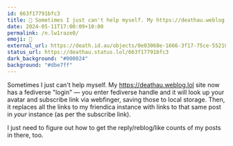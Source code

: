 ```yaml
---
id: 663f17791bfc3
title: 💬 Sometimes I just can't help myself. My https://deathau.weblog.lol...
date: 2024-05-11T17:00:09+10:00
permalink: /n.lw1raze0/
emoji: 💬
external_url: https://death.id.au/objects/0e03068e-1666-3f17-75ce-552183016223
status_url: https://deathau.status.lol/663f17791bfc3
dark_background: "#000024"
background: "#dbe7ff"
---
```


Sometimes I just can't help myself. My https://deathau.weblog.lol site now has a fediverse "login" — you enter fediverse handle and it will look up your avatar and subscribe link via webfinger, saving those to local storage.
Then, it replaces all the links to my friendica instance with links to that same post in *your* instance (as per the subscribe link).

I just need to figure out how to get the reply/reblog/like counts of my posts in there, too.

